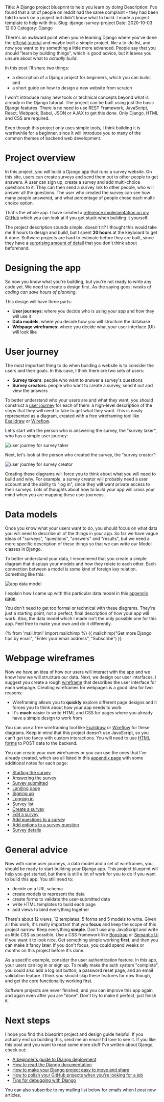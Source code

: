 Title: A Django project blueprint to help you learn by doing
Description: I've found that a lot of people on reddit had the same complaint - they had been told to work on a project but didn't know what to build. I made a project template to help with this.
Slug: django-survey-project
Date: 2020-10-03 12:00
Category: Django

There's an awkward point when you're learning Django where you've done the [official tutorial](https://docs.djangoproject.com/en/3.1/intro/install/) and maybe built a simple project, like a to-do list, and now you want to try something a little more advanced. People say that you should "learn by building things", which is good advice, but it leaves you unsure about what to _actually build_. 

In this post I'll share two things:

- a description of a Django project for beginners, which you can build; and
- a short guide on how to design a new website from scratch

I won't introduce many new tools or technical concepts beyond what is already in the Django tutorial. The project can be built using just the basic Django features. There is no need to use REST Framework, JavaScript, React, Webpack, Babel, JSON or AJAX to get this done. Only Django, HTML and CSS are required.

Even though this project only uses simple tools, I think building it is worthwhile for a beginner, since it will introduce you to many of the common themes of backend web development.

# Project overview

In this project, you will build a Django app that runs a survey website. On this site, users can create surveys and send them out to other people to get answers. A user can sign up, create a survey and add multi-choice questions to it. They can then send a survey link to other people, who will answer all the questions. The user who created the survey can see how many people answered, and what percentage of people chose each multi-choice option.

That's the whole app.  I have created a [reference implementation on my GitHub](https://github.com/MattSegal/django-survey) which you can look at if you get stuck when building it yourself.

The project description sounds simple, doesn't it? I thought this would take me 8 hours to design and build, but I spent **20 hours** at the keyboard to get it done. Software projects are hard to estimate before they are built, since they have a [surprising amount of detail](http://johnsalvatier.org/blog/2017/reality-has-a-surprising-amount-of-detail) that you don't think about beforehand.

# Designing the app

So now you know what you're building, but you're not ready to write any code yet. We need to create a design first. As the saying goes: _weeks of coding can save hours of planning_. 

This design will have three parts:

- **User journeys**: where you decide who is using your app and how they will use it
- **Data models**: where you decide how you will structure the database
- **Webpage wireframes**: where you decide what your user interface (UI) will look like

# User journey

The most important thing to do when building a website is to consider the users and their goals. In this case, I think there are two sets of users:

- **Survey takers**: people who want to answer a survey's questions
- **Survey creators**: people who want to create a survey, send it out and view the answers

To better understand who your users are and what they want, you should construct a [user journey](https://en.wikipedia.org/wiki/User_journey) for each of them: a high-level description of the steps that they will need to take to get what they want. This is easily represented as a diagram, created with a free wireframing tool like [Exalidraw](https://excalidraw.com/) or [Wireflow](https://wireflow.co/).

Let's start with the person who is answering the survey, the "survey taker", who has a simple user journey:

![user journey for survey taker]({attach}/img/survey/journey-taker.png)

Next, let's look at the person who created the survey, the "survey creator":

![user journey for survey creator]({attach}/img/survey/journey-creator.png)

Creating these diagrams will force you to think about what you will need to build and why. For example, a survey creator will probably need a user account and the ability to "log in", since they will want private access to their surveys. Lots of thoughts about how to build your app will cross your mind when you are mapping these user journeys.

# Data models

Once you know what your users want to do, you should focus on what data you will need to describe all of the things in your app. So far we have vague ideas of "surveys", "questions", "answers" and "results", but we need a more specific description of these things so that we can write our Model classes in Django.

To better understand your data, I recommend that you create a simple diagram that displays your models and how they relate to each other. Each connection between a model is some kind of foreign key relation. Something like this:

![app data model]({attach}/img/survey/data-model.png)

I explain how I came up with this particular data model in this [appendix page]({filename}/survey/django-survey-project-data-model.md).

You don't need to get too formal or technical with these diagrams. They're just a starting point, not a perfect, final description of how your app will work. Also, the data model which I made isn't the only possible one for this app. Feel free to make your own and do it differently.

{% from 'mail.html' import mailchimp %}
{{ mailchimp("Get more Django tips by email", "Enter your email address", "Subscribe") }}


# Webpage wireframes

Now we have an idea of how our users will interact with the app and we know how we will structure our data. Next, we design our user interfaces. I suggest you create a rough [wireframe](https://www.usability.gov/how-to-and-tools/methods/wireframing.html) that describes the user interface for each webpage. Creating wireframes for webpages is a good idea for two reasons:

- Wireframing allows you to **quickly** explore different page designs and it forces you to think about how your app needs to work
- It's **much** easier to write HTML and CSS for pages where you already have a simple design to work from

You can use a free wireframing tool like [Exalidraw](https://excalidraw.com/) or [Wireflow](https://wireflow.co/) for these diagrams. Keep in mind that this project doesn't use JavaScript, so you can't get too fancy with custom interactions. You will need to use  [HTML forms](https://developer.mozilla.org/en-US/docs/Learn/Forms) to POST data to the backend.

You can create your own wireframes or you can use the ones that I've already created, which are all listed in this [appendix page]({filename}/survey/django-survey-project-wireframes.md) with some additional notes for each page:

- [Starting the survey]({filename}/survey/django-survey-project-wireframes.md#start)
- [Answering the survey]({filename}/survey/django-survey-project-wireframes.md#answer)
- [Survey submitted]({filename}/survey/django-survey-project-wireframes.md#submit)
- [Landing page]({filename}/survey/django-survey-project-wireframes.md#landing)
- [Signing up]({filename}/survey/django-survey-project-wireframes.md#signup)
- [Logging in]({filename}/survey/django-survey-project-wireframes.md#login)
- [Survey list]({filename}/survey/django-survey-project-wireframes.md#list)
- [Create a survey]({filename}/survey/django-survey-project-wireframes.md#create)
- [Edit a survey]({filename}/survey/django-survey-project-wireframes.md#edit)
- [Add questions to a survey]({filename}/survey/django-survey-project-wireframes.md#addquestion)
- [Add options to a survey question]({filename}/survey/django-survey-project-wireframes.md#addoption)
- [Survey details]({filename}/survey/django-survey-project-wireframes.md#details)

# General advice

Now with some user journeys, a data model and a set of wireframes, you should be ready to start building your Django app. This project blueprint will help you get started, but there is still a lot of work for you to do if you want to build this app. You still need to:

- decide on a URL schema
- create models to represent the data
- create forms to validate the user-submitted data
- write HTML templates to build each page
- add views to bind everything together

There's about 12 views, 12 templates, 5 forms and 5 models to write. Given all this work, it's really important that you **focus** and keep the scope of this project narrow. Keep everything **simple**. Don't use any JavaScript and write as little CSS as possible. Use a CSS framework like [Boostrap](https://getbootstrap.com/docs/4.0/getting-started/introduction/) or [Semantic UI](https://semantic-ui.com/) if you want it to look nice.  Get something simple working **first**, and then you can make it fancy later. If you don't focus, you could spend weeks or months on this project before it's done.

As a specific example, consider the user authentication feature. In this app, your users can log in or sign up. To really make the auth system "complete", you could also add a log out button, a password reset page, and an email validation feature. I think you should skip these features for now though, and get the core functionality working first.

Software projects are never finished, and you can improve this app again and again even after you are "done". Don't try to make it perfect, just finish it.

# Next steps

I hope you find this blueprint project and design guide helpful. If you actually end up building this, send me an email! I'd love to see it. If you like this post and you want to read some more stuff I've written about Django, check out:

- [A beginner's guide to Django deployment](https://mattsegal.dev/simple-django-deployment.html)
- [How to read the Django documentation](https://mattsegal.dev/how-to-read-django-docs.html)
- [How to make your Django project easy to move and share ](https://mattsegal.dev/django-portable-setup.html)
- [How to polish your GitHub projects when you're looking for a job](https://mattsegal.dev/github-resume-polish.html)
- [Tips for debugging with Django](https://mattsegal.dev/django-debug-tips.html)

You can also subscribe to my mailing list below for emails when I post new articles.